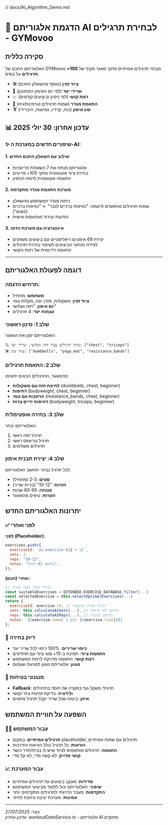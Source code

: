 // docs/AI_Algorithm_Demo.md

# 🤖 הדגמת אלגוריתם AI לבחירת תרגילים - GYMovoo

## סקירה כללית

האלגוריתם החכם של GYMovoo מבחר תרגילים אמיתיים מתוך מאגר מקיף של **100+ תרגילים** על בסיס:

- 🛠️ **ציוד זמין** (נאסף מהשאלון החכם)
- 🎯 **שרירי יעד** (לפי יום האימון המתוכנן)
- 📈 **רמת קושי** (לפי ניסיון וביצועים קודמים)
- 👥 **התאמת מגדר** (שמות תרגילים וטרמינולוגיה)
- 🏋️ **סוג אימון** (כוח, קרדיו, גמישות, היברידי)

## 📊 עדכון אחרון: 30 יולי 2025

### ✨ שיפורים חדשים במערכת ה-AI:

#### 1. **שילוב עם השאלון החכם החדש**

- אלגוריתם מנתח את 7 השאלות הדינמיות
- בחירת ציוד אוטומטית מתוך 100+ פריטים
- התאמה אוטומטית לרמת הניסיון

#### 2. **מערכת התאמת מגדר מתקדמת**

- ניתוח מגדר המשתמש מהשאלון
- שמות תרגילים מותאמים (דוגמה: "כפיפות ברכיים לגבר" ← "כפיפות ברכיים לנשים")
- הודעות ועידוד מותאמות אישית

#### 3. **אינטגרציה עם מערכת הדמו**

- יצירת 69 אימונים ריאליסטיים עם ביצועים משתנים
- למידה מנתוני הביצועים לשיפור בחירת תרגילים
- התאמה דדינמית של רמת הקושי

---

## דוגמה לפעולת האלגוריתם

### תרחיש הדגמה:

- **משתמש**: מתחיל
- **ציוד זמין**: משקולות, מזרן יוגה, מקלות גומי
- **יום אימון**: "חזה ושלושי"
- **עצמות יעד**: 4 תרגילים

### שלב 1: סינון ראשוני

האלגוריתם יסנן את המאגר:

```
🔍 בוחר תרגילים עבור חזה ושלושי, שרירי יעד: ["chest", "triceps"]
🛠️ ציוד זמין: ["dumbbells", "yoga_mat", "resistance_bands"]
```

### שלב 2: התאמת תרגילים

מהמאגר, התרגילים הבאים יתאימו:

- **לחיצת חזה עם משקולות** (dumbbells, chest, beginner)
- **דחיפות** (bodyweight, chest, beginner)
- **הרחבות עם גומי** (resistance_bands, chest, beginner)
- **דחיפות ידיים צרות** (bodyweight, triceps, beginner)

### שלב 3: בחירה אופטימלית

האלגוריתם יבחר:

1. תרגיל חזה ראשי
2. תרגיל טריצפס ראשי
3. תרגילים משלימים

### שלב 4: יצירת תבנית אימון

לכל תרגיל נבחר יתחשב האלגוריתם:

- **סטים**: 2-3 (מתחיל)
- **חזרות**: "10-12" (בניית שריר)
- **מנוחה**: 60-90 שניות
- **הערות**: טיפים מהמאגר

## יתרונות האלגוריתם החדש

### ✅ לפני ואחרי

**לפני (Placeholder):**

```javascript
exercises.push({
  exerciseId: `ai-exercise-${i + 1}`,
  sets: 3,
  reps: "10-12",
  notes: "תרגיל AI מותאם",
});
```

**אחרי (חכם):**

```javascript
// בחירה מתוך מאגר אמיתי
const suitableExercises = EXTENDED_EXERCISE_DATABASE.filter(...)
const selectedExercise = this.selectOptimalExercises(...)
return {
  exerciseId: exercise.id, // תרגיל אמיתי מהמאגר
  sets: this.calculateAISets(...), // מחושב לפי פרופיל
  reps: this.calculateAIReps(...), // מותאם למטרה
  notes: `${exercise.name} | טיפ: ${exercise.tips[0]}`
};
```

### 🎯 דיוק בחירה

- **כיסוי שרירים**: 100% כיסוי לכל שריר יעד
- **התאמת ציוד**: תמיכה ב-15+ סוגי ציוד עם תחליפים
- **רמת קושי**: התאמה מדויקת לרמת המשתמש
- **מגוון**: אלגוריתם מגוון למניעת שעמום

### 🔧 מנגנוני בטיחות

- **Fallback**: תרגילי משקל גוף במקרה של חוסר בתרגילים
- **ולידציה**: בדיקת זמינות ציוד וקושי
- **איזון**: ביטוח שכל שריר יקבל תרגיל מתאים

## השפעה על חוויית המשתמש

### 🏋️‍♂️ עבור המשתמש

- **תרגילים אמיתיים**: במקום placeholder, תרגילים עם שמות אמיתיים
- **הוראות**: כל תרגיל כולל הוראות והדרכות
- **התאמה**: תרגילים מותאמים לציוד שיש לו בבית/חדר כושר
- **קושי מדויק**: לא קשה מדי, לא קל מדי

### 📈 עבור המערכת

- **מדידות**: מעקב ביצועים על תרגילים אמיתיים
- **שיפור**: האלגוריתם יכול ללמוד מביצועי המשתמש
- **התקדמות**: מעבר הדרגתי לתרגילים מתקדמים יותר
- **אמינות**: מערכת יציבה וניתנת לחיזוי

---

_נוצר: 27/07/2025_  
_עדכון אחרון: workoutDataService.ts - אלגוריתם AI מתקדם_
